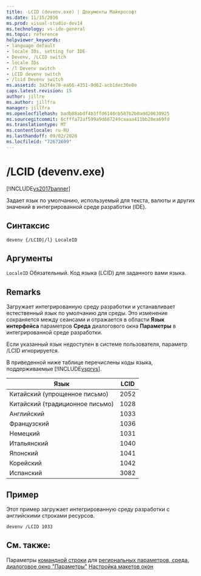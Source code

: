 ```yaml
---
title: -LCID (devenv.exe) | Документы Майкрософт
ms.date: 11/15/2016
ms.prod: visual-studio-dev14
ms.technology: vs-ide-general
ms.topic: reference
helpviewer_keywords:
- language default
- locale IDs, setting for IDE
- Devenv, /LCID switch
- locale IDs
- /l Devenv switch
- LCID devenv switch
- /lcid Devenv switch
ms.assetid: 3a3f4e70-ea66-4351-9d62-acb1dec30e8e
caps.latest.revision: 15
author: jillre
ms.author: jillfra
manager: jillfra
ms.openlocfilehash: badb88abdf4b3ffd6140cb587b2b0add20630925
ms.sourcegitcommit: 6cfffa72af599a9d667249caaaa411bb28ea69fd
ms.translationtype: MT
ms.contentlocale: ru-RU
ms.lasthandoff: 09/02/2020
ms.locfileid: "72672699"
---
```

# <a name="lcid-devenvexe"></a>/LCID (devenv.exe)
[!INCLUDE[vs2017banner](../../includes/vs2017banner.md)]

Задает язык по умолчанию, используемый для текста, валюты и других значений в интегрированной среде разработки (IDE).

## <a name="syntax"></a>Синтаксис

```
devenv {/LCID|/l} LocaleID
```

## <a name="arguments"></a>Аргументы
 `LocaleID` Обязательный. Код языка (LCID) для заданного вами языка.

## <a name="remarks"></a>Remarks
 Загружает интегрированную среду разработки и устанавливает естественный язык по умолчанию для среды. Это изменение сохраняется между сеансами и отражается в области **Язык интерфейса** параметров **Среда** диалогового окна **Параметры** в интегрированной среде разработки.

 Если указанный язык недоступен в системе пользователя, параметр /LCID игнорируется.

 В приведенной ниже таблице перечислены коды языка, поддерживаемые [!INCLUDE[vsprvs](../../includes/vsprvs-md.md)].

|Язык|LCID|
|--------------|----------|
|Китайский (упрощенное письмо)|2052|
|Китайский (традиционное письмо)|1028|
|Английский|1033|
|Французский|1036|
|Немецкий|1031|
|Итальянский|1040|
|Японский|1041|
|Корейский|1042|
|Испанский|3082|

## <a name="example"></a>Пример
 Этот пример загружает интегрированную среду разработки с английскими строками ресурсов.

```
devenv /LCID 1033
```

## <a name="see-also"></a>См. также:
 Параметры [командной строки](../../ide/reference/devenv-command-line-switches.md) для [региональных параметров, среда, диалоговое окно "Параметры"](../../ide/reference/international-settings-environment-options-dialog-box.md) [Настройка макетов окон](../../ide/customizing-window-layouts-in-visual-studio.md)
